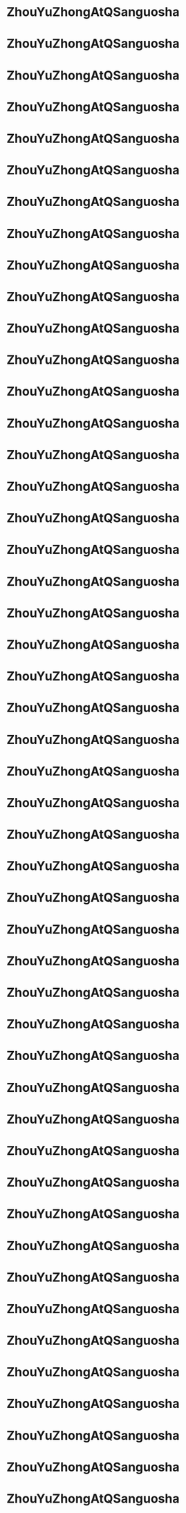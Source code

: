 # ZhouYuZhongAtQSanguosha 
# ZhouYuZhongAtQSanguosha 
# ZhouYuZhongAtQSanguosha 
# ZhouYuZhongAtQSanguosha 
# ZhouYuZhongAtQSanguosha 
# ZhouYuZhongAtQSanguosha 
# ZhouYuZhongAtQSanguosha 
# ZhouYuZhongAtQSanguosha 
# ZhouYuZhongAtQSanguosha 
# ZhouYuZhongAtQSanguosha 
# ZhouYuZhongAtQSanguosha 
# ZhouYuZhongAtQSanguosha 
# ZhouYuZhongAtQSanguosha 
# ZhouYuZhongAtQSanguosha 
# ZhouYuZhongAtQSanguosha 
# ZhouYuZhongAtQSanguosha 
# ZhouYuZhongAtQSanguosha 
# ZhouYuZhongAtQSanguosha 
# ZhouYuZhongAtQSanguosha 
# ZhouYuZhongAtQSanguosha 
# ZhouYuZhongAtQSanguosha 
# ZhouYuZhongAtQSanguosha 
# ZhouYuZhongAtQSanguosha 
# ZhouYuZhongAtQSanguosha 
# ZhouYuZhongAtQSanguosha 
# ZhouYuZhongAtQSanguosha 
# ZhouYuZhongAtQSanguosha 
# ZhouYuZhongAtQSanguosha 
# ZhouYuZhongAtQSanguosha 
# ZhouYuZhongAtQSanguosha 
# ZhouYuZhongAtQSanguosha 
# ZhouYuZhongAtQSanguosha 
# ZhouYuZhongAtQSanguosha 
# ZhouYuZhongAtQSanguosha 
# ZhouYuZhongAtQSanguosha 
# ZhouYuZhongAtQSanguosha 
# ZhouYuZhongAtQSanguosha 
# ZhouYuZhongAtQSanguosha 
# ZhouYuZhongAtQSanguosha 
# ZhouYuZhongAtQSanguosha 
# ZhouYuZhongAtQSanguosha 
# ZhouYuZhongAtQSanguosha 
# ZhouYuZhongAtQSanguosha 
# ZhouYuZhongAtQSanguosha 
# ZhouYuZhongAtQSanguosha 
# ZhouYuZhongAtQSanguosha 
# ZhouYuZhongAtQSanguosha 
# ZhouYuZhongAtQSanguosha 
